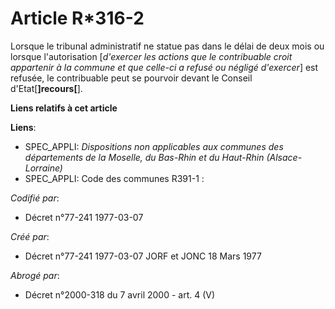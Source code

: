 # Article R*316-2

Lorsque le tribunal administratif ne statue pas dans le délai de deux mois ou lorsque l'autorisation [*d'exercer les actions
que le contribuable croit appartenir à la commune et que celle-ci a refusé ou négligé d'exercer*] est refusée, le
contribuable peut se pourvoir devant le Conseil d'Etat[**]recours[**].

**Liens relatifs à cet article**

**Liens**:

  - SPEC_APPLI: *Dispositions non applicables aux communes des départements de la Moselle, du Bas-Rhin et du Haut-Rhin (Alsace-Lorraine)*
  - SPEC_APPLI: Code des communes R391-1 :

_Codifié par_:

  - Décret n°77-241 1977-03-07

_Créé par_:

  - Décret n°77-241 1977-03-07 JORF et JONC 18 Mars 1977

_Abrogé par_:

  - Décret n°2000-318 du 7 avril 2000 - art. 4 (V)
